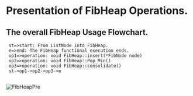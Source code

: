 # Presentation of FibHeap Operations.

## The overall FibHeap Usage Flowchart.

```flow
 st=>start: From ListNode into FibHeap.
 e=>end: The FibHeap functional execution ends.
 op1=>operation: void FibHeap::insert(*FibNode node)
 op2=>operation: void FibHeap::Pop_Min()
 op3=>operation: void FibHeap::consolidate()
 st->op1->op2->op3->e
 
```

![FibHeapPre](./FibHeapPre.png)

